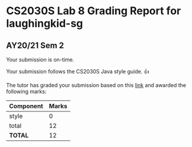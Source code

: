 
# CS2030S Lab 8 Grading Report for laughingkid-sg
## AY20/21 Sem 2

Your submission is on-time.

Your submission follows the CS2030S Java style guide. :+1:


The tutor has graded your submission based on this [link](https://github.com/nus-cs2030s-2021-s2/lab8-laughingkid-sg/commit/7c61505e8aa4fa3efaaf6528812bcbcf58f62435) and awarded the following marks:

| Component | Marks |
|-----------|-------|
| style     | 0 |
| total | 12 |
| **TOTAL**      | 12 |

